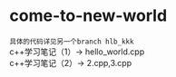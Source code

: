 # come-to-new-world
`具体的代码详见另一个branch hlb_kkk`  
c++学习笔记（1）-> hello_world.cpp  
c++学习笔记（2）-> 2.cpp,3.cpp  
